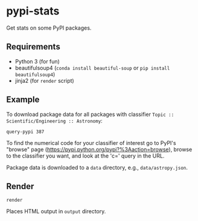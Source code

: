 pypi-stats
==========

Get stats on some PyPI packages.

## Requirements

- Python 3 (for fun)
- beautifulsoup4 (`conda install beautiful-soup` or
  `pip install beautifulsoup4`)
- jinja2 (for `render` script)

## Example

To download package data for all packages with classifier `Topic ::
Scientific/Engineering :: Astronomy`:

```
query-pypi 387
```

To find the numerical code for your classifier of interest go to
PyPI's "browse" page (https://pypi.python.org/pypi?%3Aaction=browse),
browse to the classifier you want, and look at the 'c=' query in the
URL.

Package data is downloaded to a `data` directory, e.g.,
`data/astropy.json`.

## Render

```
render
```

Places HTML output in `output` directory.